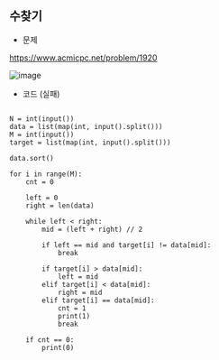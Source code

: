 ## 수찾기  

* 문제

https://www.acmicpc.net/problem/1920

![image](https://user-images.githubusercontent.com/29175001/72868935-e5b33500-3d26-11ea-8532-615b551ec22b.png)  


* 코드 (실패)

```Python3

N = int(input())
data = list(map(int, input().split()))
M = int(input())
target = list(map(int, input().split()))

data.sort()

for i in range(M):
    cnt = 0

    left = 0
    right = len(data)

    while left < right:
        mid = (left + right) // 2

        if left == mid and target[i] != data[mid]:
            break

        if target[i] > data[mid]:
            left = mid
        elif target[i] < data[mid]:
            right = mid
        elif target[i] == data[mid]:
            cnt = 1
            print(1)
            break

    if cnt == 0:
        print(0)
